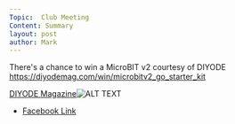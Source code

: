 ```yaml
---
Topic:  Club Meeting
Content: Summary
layout: post
author: Mark
---
```

There's a chance to win a MicroBIT v2 courtesy of DIYODE
https://diyodemag.com/win/microbitv2_go_starter_kit

[DIYODE Magazine](https://l.facebook.com/l.php?u=https%3A%2F%2Fdiyodemag.com%2Fwin%2Fmicrobitv2_go_starter_kit&h=AT3McGxFMbVGI03HC_njlqXST7aQr5tzAr6B1cMwYWROADPwJY87ZF9cE4R3IeS-wJJVf_aaTRSArqeq8vgyNnl_VAwfRNaU7MeijXPWiTlXQTbnBYHk9HarGK0Xv5oH&s=1)![ALT TEXT](https://external.fbhx6-1.fna.fbcdn.net/emg1/v/t13/7801953715571185587?url=https%3A%2F%2Fdiyodemag.com%2F_images%2F5989687fc672e0e229c39da9%2C400%2C400&fb_obo=1&utld=diyodemag.com&stp=c0.5000x0.5000f_dst-emg0_p400x400_q75&ccb=13-1&oh=06_AbGKEc-McW_EowI-5H29ImDyK_rAJwuxoVDCBp1NHJQKCA&oe=65286602&_nc_sid=e609ca)

* [Facebook Link](https://www.facebook.com/1481985248595237/posts/3396858063774603/)


